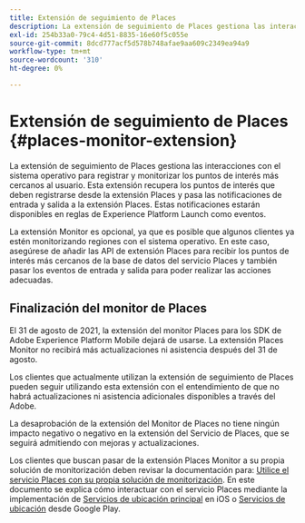 ```yaml
---
title: Extensión de seguimiento de Places
description: La extensión de seguimiento de Places gestiona las interacciones con el sistema operativo para registrar y monitorizar los puntos de interés más cercanos al usuario.
exl-id: 254b33a0-79c4-4d51-8835-16e60f5c055e
source-git-commit: 8dcd777acf5d578b748afae9aa609c2349ea94a9
workflow-type: tm+mt
source-wordcount: '310'
ht-degree: 0%

---
```


# Extensión de seguimiento de Places {#places-monitor-extension}

La extensión de seguimiento de Places gestiona las interacciones con el sistema operativo para registrar y monitorizar los puntos de interés más cercanos al usuario. Esta extensión recupera los puntos de interés que deben registrarse desde la extensión Places y pasa las notificaciones de entrada y salida a la extensión Places. Estas notificaciones estarán disponibles en reglas de Experience Platform Launch como eventos.

La extensión Monitor es opcional, ya que es posible que algunos clientes ya estén monitorizando regiones con el sistema operativo. En este caso, asegúrese de añadir las API de extensión Places para recibir los puntos de interés más cercanos de la base de datos del servicio Places y también pasar los eventos de entrada y salida para poder realizar las acciones adecuadas.

## Finalización del monitor de Places

El 31 de agosto de 2021, la extensión del monitor Places para los SDK de Adobe Experience Platform Mobile dejará de usarse. La extensión Places Monitor no recibirá más actualizaciones ni asistencia después del 31 de agosto.

Los clientes que actualmente utilizan la extensión de seguimiento de Places pueden seguir utilizando esta extensión con el entendimiento de que no habrá actualizaciones ni asistencia adicionales disponibles a través del Adobe.

La desaprobación de la extensión del Monitor de Places no tiene ningún impacto negativo o negativo en la extensión del Servicio de Places, que se seguirá admitiendo con mejoras y actualizaciones.

Los clientes que buscan pasar de la extensión Places Monitor a su propia solución de monitorización deben revisar la documentación para: [Utilice el servicio Places con su propia solución de monitorización](https://experienceleague.adobe.com/docs/places/using/using-your-own-monitor.html?lang=en). En este documento se explica cómo interactuar con el servicio Places mediante la implementación de [Servicios de ubicación principal](https://developer.apple.com/documentation/corelocation) en iOS o [Servicios de ubicación](https://developers.google.com/android/reference/com/google/android/gms/location/package-summary) desde Google Play.
